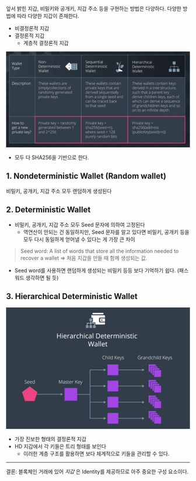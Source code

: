 앞서 밝힌 지갑, 비밀키와 공개키, 지갑 주소 등을 구현하는 방법은 다양하다.
다양한 방법에 따라 다양한 지갑이 존재한다.

- 비결정론적 지갑
- 결정론적 지갑
  - 계층적 결정론적 지갑

![wallets 종류](wallets.png)
- 모두 다 SHA256을 기반으로 한다.

## 1. Nondeterministic Wallet (Random wallet)

비밀키, 공개키, 지갑 주소 모두 랜덤하게 생성된다

## 2. Deterministic Wallet

- 비밀키, 공개키, 지갑 주소 모두 Seed 문자에 의하여 고정된다
  - 역연산이 안되는 건 동일하지만, Seed 문자를 알고 있다면 비밀키, 공개키 등을 모두 다시 동일하게 얻어낼 수 있다는 게 가장 큰 차이

> Seed word: A list of words that store all the information needed to recover a wallet
> => 처음 지갑을 만들 때 함께 생성되는 값.

- Seed word를 사용하면 랜덤하게 생성되는 비밀키 등등 보다 기억하기 쉽다. (패스워드 생각하면 될 듯)

## 3. Hierarchical Deterministic Wallet

![hd](hd.png)

- 가장 진보한 형태의 결정론적 지갑
- HD 지갑에서 각 키들은 트리 형태를 보인다
  - 이러한 계층 구조를 활용하면 보다 체계적으로 키들을 관리할 수 있다.

----

결론: 블록체인 거래에 있어 *지갑* 은 Identity를 제공하므로 아주 중요한 구성 요소이다.
